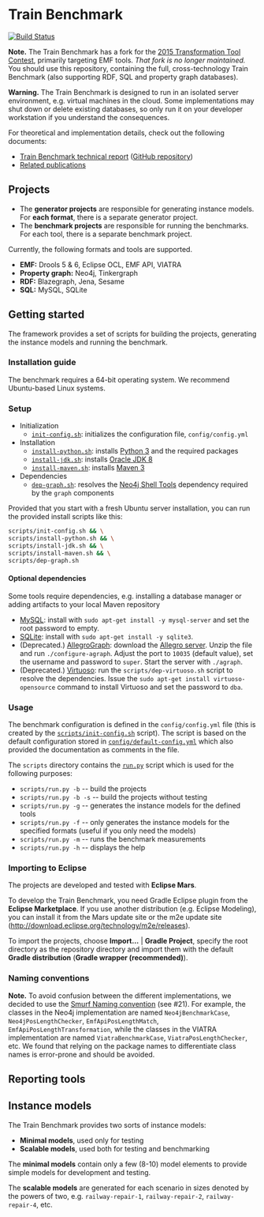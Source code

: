 # Train Benchmark

[![Build Status](https://travis-ci.org/FTSRG/trainbenchmark.svg?branch=master)](https://travis-ci.org/FTSRG/trainbenchmark)

**Note.** The Train Benchmark has a fork for the [2015 Transformation Tool Contest](https://github.com/FTSRG/trainbenchmark-ttc), primarily targeting EMF tools. _That fork is no longer maintained._ You should use this repository, containing the full, cross-technology Train Benchmark (also supporting RDF, SQL and property graph databases).

**Warning.** The Train Benchmark is designed to run in an isolated server environment, e.g. virtual machines in the cloud. Some implementations may shut down or delete existing databases, so only run it on your developer workstation if you understand the consequences.

For theoretical and implementation details, check out the following documents:
* [Train Benchmark technical report](https://www.sharelatex.com/github/repos/FTSRG/trainbenchmark-docs/builds/latest/output.pdf) ([GitHub repository](https://github.com/FTSRG/trainbenchmark-docs))
* [Related publications](http://incquery.net/publications/trainbenchmark)

## Projects

* The **generator projects** are responsible for generating instance models. For **each format**, there is a separate generator project.
* The **benchmark projects** are responsible for running the benchmarks. For each tool, there is a separate benchmark project.

Currently, the following formats and tools are supported.

* **EMF:** Drools 5 & 6, Eclipse OCL, EMF API, VIATRA
* **Property graph:** Neo4j, Tinkergraph
* **RDF:** Blazegraph, Jena, Sesame
* **SQL:** MySQL, SQLite

## Getting started

The framework provides a set of scripts for building the projects, generating the instance models and running the benchmark.

### Installation guide

The benchmark requires a 64-bit operating system. We recommend Ubuntu-based Linux systems.

### Setup

* Initialization
    * [`init-config.sh`](scripts/init-config.sh): initializes the configuration file, `config/config.yml`
* Installation
    * [`install-python.sh`](scripts/install-python.sh): installs [Python 3](https://www.python.org/downloads/) and the required packages
    * [`install-jdk.sh`](scripts/install-jdk.sh): installs [Oracle JDK 8](https://github.com/FTSRG/cheat-sheets/wiki/Linux-packages#oracle-jdk)
    * [`install-maven.sh`](scripts/install-maven.sh): installs [Maven 3](https://github.com/FTSRG/technology-cheat-sheets/wiki/Linux-packages#maven-3)
* Dependencies
    * [`dep-graph.sh`](scripts/dep-graph.sh): resolves the [Neo4j Shell Tools](https://github.com/jexp/neo4j-shell-tools) dependency required by the `graph` components

Provided that you start with a fresh Ubuntu server installation, you can run the provided install scripts like this:

```bash
scripts/init-config.sh && \
scripts/install-python.sh && \
scripts/install-jdk.sh && \
scripts/install-maven.sh && \
scripts/dep-graph.sh
```

#### Optional dependencies

Some tools require dependencies, e.g. installing a database manager or adding artifacts to your local Maven repository

* [MySQL](hu.bme.mit.trainbenchmark.benchmark.mysql): install with `sudo apt-get install -y mysql-server` and set the root password to empty.
* [SQLite](hu.bme.mit.trainbenchmark.benchmark.sqlite): install with `sudo apt-get install -y sqlite3`.
* (Deprecated.) [AllegroGraph](hu.bme.mit.trainbenchmark.benchmark.allegro): download the [Allegro server](http://franz.com/agraph/downloads/server). Unzip the file and run `./configure-agraph`. Adjust the port to `10035` (default value), set the username and password to `super`. Start the server with `./agraph`.
* (Deprecated.) [Virtuoso](hu.bme.mit.trainbenchmark.benchmark.virtuoso): run the `scripts/dep-virtuoso.sh` script to resolve the dependencies. Issue the `sudo apt-get install virtuoso-opensource` command to install Virtuoso and set the password to `dba`.

### Usage

The benchmark configuration is defined in the `config/config.yml` file (this is created by the [`scripts/init-config.sh`](scripts/init-config.sh) script). The script is based on the default configuration stored in [`config/default-config.yml`](config/default-config.yml) which also provided the documentation as comments in the file.

The `scripts` directory contains the [`run.py`](scripts/run.py) script which is used for the following purposes:
* `scripts/run.py -b` -- build the projects
* `scripts/run.py -b -s` -- build the projects without testing
* `scripts/run.py -g` -- generates the instance models for the defined tools
* `scripts/run.py -f` -- only generates the instance models for the specified formats (useful if you only need the models)
* `scripts/run.py -m` -- runs the benchmark measurements
* `scripts/run.py -h` -- displays the help

### Importing to Eclipse

The projects are developed and tested with **Eclipse Mars**.

To develop the Train Benchmark, you need Gradle Eclipse plugin from the **Eclipse Marketplace**. If you use another distribution (e.g. Eclipse Modeling), you can install it from the Mars update site or the m2e update site (<http://download.eclipse.org/technology/m2e/releases>).

To import the projects, choose **Import...** | **Gradle Project**, specify the root directory as the repository directory and import them with the default **Gradle distribution** (**Gradle wrapper (recommended)**).

### Naming conventions

**Note.** To avoid confusion between the different implementations, we decided to use the [Smurf Naming convention](http://blog.codinghorror.com/new-programming-jargon/) (see #21). For example, the classes in the Neo4j implementation are named `Neo4jBenchmarkCase`, `Neo4jPosLengthChecker`, `EmfApiPosLengthMatch`, `EmfApiPosLengthTransformation`, while the classes in the VIATRA implementation are named `ViatraBenchmarkCase`, `ViatraPosLengthChecker`, etc. We found that relying on the package names to differentiate class names is error-prone and should be avoided.

## Reporting tools



## Instance models

The Train Benchmark provides two sorts of instance models:

* **Minimal models**, used only for testing
* **Scalable models**, used both for testing and benchmarking

The **minimal models** contain only a few (8-10) model elements to provide simple models for development and testing.

The **scalable models** are generated for each scenario in sizes denoted by the powers of two, e.g. `railway-repair-1`, `railway-repair-2`, `railway-repair-4`, etc.
